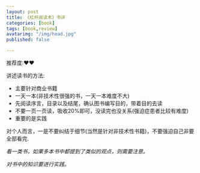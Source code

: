 ```yaml
---
layout: post
title: 《杠杆阅读术》书评
categories: [book]
tags: [book,review]
avatarimg: "/img/head.jpg"
published: false

---
```


推荐度:&hearts;&hearts;

讲述读书的方法:

- 主要针对商业书籍
- 一天一本(非技术性很强的书，一天一本难度不大)
- 先阅读序言，目录以及结尾，确认图书编写目的，带着目的去读
- 不要一页一页读，吸收20%即可，没读完也没关系(强迫症患者比较有难度)
- 重要的是实践

对个人而言，一是不要纠结于细节(当然是针对非技术性书籍)，不要强迫自己非要全部看完.

*看一类书，如果多本书中都提到了类似的观点，则需要注意。*

*对书中的知识要进行实践。*
